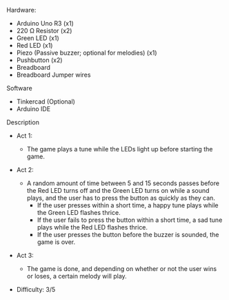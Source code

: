 Hardware:

* Arduino Uno R3 (x1)
* 220 Ω Resistor (x2)
* Green LED (x1)
* Red LED (x1)
* Piezo (Passive buzzer; optional for melodies) (x1)
* Pushbutton (x2)
* Breadboard
* Breadboard Jumper wires

Software
* Tinkercad (Optional)
* Arduino IDE

Description
- Act 1:
    - The game plays a tune while the LEDs light up before starting the game.

- Act 2: 
    - A random amount of time between 5 and 15 seconds passes before the Red LED turns off and the Green LED turns on while a sound plays, and the user has to press the button as quickly as they can.
        - If the user presses within a short time, a happy tune plays while the Green LED flashes thrice.
        - If the user fails to press the button within a short time, a sad tune plays while the Red LED flashes thrice.
        - If the user presses the button before the buzzer is sounded, the game is over.

- Act 3:
    - The game is done, and depending on whether or not the user wins or loses, a certain melody will play. 

* Difficulty: 3/5
